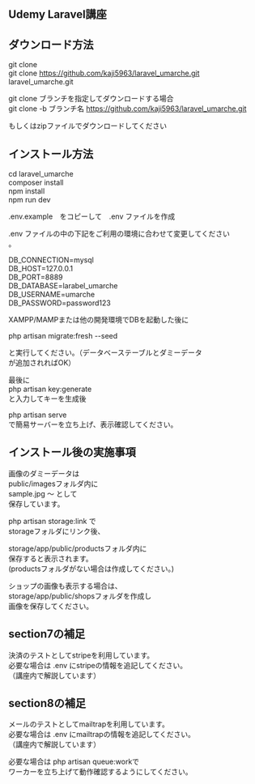 ## Udemy Laravel講座

## ダウンロード方法
git clone <br>
git clone https://github.com/kaji5963/laravel_umarche.git <br>
laravel_umarche.git <br>

git clone ブランチを指定してダウンロードする場合 <br>
git clone -b ブランチ名 https://github.com/kaji5963/laravel_umarche.git <br>

もしくはzipファイルでダウンロードしてください

## インストール方法

cd laravel_umarche <br>
composer install<br>
npm install<br>
npm run dev<br>

.env.example　をコピーして　.env ファイルを作成<br>

.env ファイルの中の下記をご利用の環境に合わせて変更してください<br>。

DB_CONNECTION=mysql<br>
DB_HOST=127.0.0.1<br>
DB_PORT=8889<br>
DB_DATABASE=larabel_umarche<br>
DB_USERNAME=umarche<br>
DB_PASSWORD=password123<br>

XAMPP/MAMPまたは他の開発環境でDBを起動した後に<br>

php artisan migrate:fresh --seed<br>

と実行してください。（データベーステーブルとダミーデータ<br>
が追加されればOK）<br>

最後に<br>
php artisan key:generate<br>
と入力してキーを生成後<br>

php artisan serve<br>
で簡易サーバーを立ち上げ、表示確認してください。

## インストール後の実施事項

画像のダミーデータは<br>
public/imagesフォルダ内に<br>
sample.jpg 〜 として<br>
保存しています。<br>

php artisan storage:link で<br>
storageフォルダにリンク後、<br>

storage/app/public/productsフォルダ内に<br>
保存すると表示されます。<br>
(productsフォルダがない場合は作成してください。)<br>

ショップの画像も表示する場合は、<br>
storage/app/public/shopsフォルダを作成し<br>
画像を保存してください。

## section7の補足

決済のテストとしてstripeを利用しています。<br>
必要な場合は .env にstripeの情報を追記してください。<br>
（講座内で解説しています）<br>

## section8の補足

メールのテストとしてmailtrapを利用しています。<br>
必要な場合は .env にmailtrapの情報を追記してください。<br>
（講座内で解説しています）<br>

必要な場合は php artisan queue:workで<br>
ワーカーを立ち上げて動作確認するようにしてください。